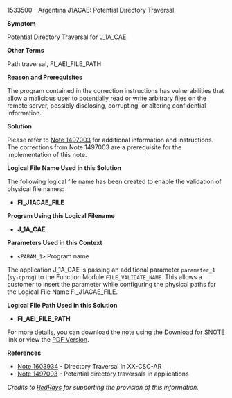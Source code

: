 1533500 - Argentina J1ACAE: Potential Directory Traversal

**Symptom**

Potential Directory Traversal for J_1A_CAE.

**Other Terms**

Path traversal, FI_AEI_FILE_PATH

**Reason and Prerequisites**

The program contained in the correction instructions has vulnerabilities that allow a malicious user to potentially read or write arbitrary files on the remote server, possibly disclosing, corrupting, or altering confidential information.

**Solution**

Please refer to [Note 1497003](https://me.sap.com/notes/1497003) for additional information and instructions. The corrections from Note 1497003 are a prerequisite for the implementation of this note.

**Logical File Name Used in this Solution**

The following logical file name has been created to enable the validation of physical file names:
- **FI_J1ACAE_FILE**

**Program Using this Logical Filename**
- **J_1A_CAE**

**Parameters Used in this Context**
- `<PARAM_1>` Program name

The application J_1A_CAE is passing an additional parameter `parameter_1` (`sy-cprog`) to the Function Module `FILE_VALIDATE_NAME`. This allows a customer to insert the parameter while configuring the physical paths for the Logical File Name FI_J1ACAE_FILE.

**Logical File Path Used in this Solution**
- **FI_AEI_FILE_PATH**

For more details, you can download the note using the [Download for SNOTE](https://me.sap.com/notes/1533500) link or view the [PDF Version](https://me.sap.com/notes/1533500?language=en-US&token=1C51039BDB7EE8C43E3AAF10A929B5C6).

**References**
- [Note 1603934](https://me.sap.com/notes/1603934) - Directory Traversal in XX-CSC-AR
- [Note 1497003](https://me.sap.com/notes/1497003) - Potential directory traversals in applications

*Credits to [RedRays](https://redrays.io) for supporting the provision of this information.*
